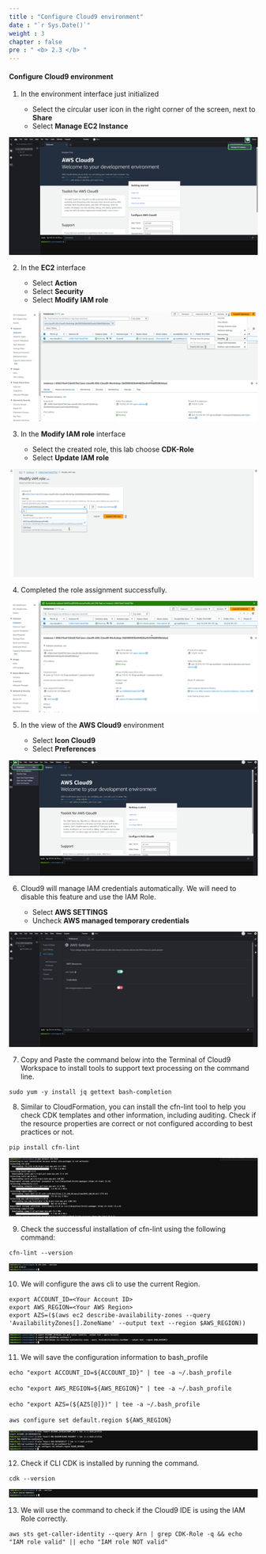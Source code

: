 ```yaml
---
title : "Configure Cloud9 environment"
date : "`r Sys.Date()`"
weight : 3
chapter : false
pre : " <b> 2.3 </b> "
---
```

 
#### Configure Cloud9 environment

1. In the environment interface just initialized

   - Select the circular user icon in the right corner of the screen, next to **Share**
   - Select **Manage EC2 Instance**

![alt text](<Blank diagram - Page 2.png>)

2. In the **EC2** interface

   - Select **Action**
   - Select **Security**
   - Select **Modify IAM role**

![alt text](<Blank diagram - Page 3 (1).png>)

3. In the **Modify IAM role** interface

   - Select the created role, this lab choose **CDK-Role**
   - Select **Update IAM role**

![alt text](<Blank diagram - Page 3 (3).png>)

4. Completed the role assignment successfully.

![alt text](image-3.png)

5. In the view of the **AWS Cloud9** environment

   - Select **Icon Cloud9**
   - Select **Preferences**

![alt text](<Blank diagram - Page 2 (1).png>)

6. Cloud9 will manage IAM credentials automatically. We will need to disable this feature and use the IAM Role.

   - Select **AWS SETTINGS**
   - Uncheck **AWS managed temporary credentials**

![alt text](image-5.png)

7. Copy and Paste the command below into the Terminal of Cloud9 Workspace to install tools to support text processing on the command line.
 
```
sudo yum -y install jq gettext bash-completion
```

8. Similar to CloudFormation, you can install the cfn-lint tool to help you check CDK templates and other information, including auditing.
Check if the resource properties are correct or not
configured according to best practices or not.

```
pip install cfn-lint
```

![alt text](image-6.png)

9. Check the successful installation of cfn-lint using the following command:

```
cfn-lint --version
```

![alt text](image-7.png)

10. We will configure the aws cli to use the current Region.

```
export ACCOUNT_ID=<Your Account ID>
export AWS_REGION=<Your AWS Region>
export AZS=($(aws ec2 describe-availability-zones --query 'AvailabilityZones[].ZoneName' --output text --region $AWS_REGION))
```

![alt text](image-8.png)

11. We will save the configuration information to bash_profile

```
echo "export ACCOUNT_ID=${ACCOUNT_ID}" | tee -a ~/.bash_profile

echo "export AWS_REGION=${AWS_REGION}" | tee -a ~/.bash_profile

echo "export AZS=(${AZS[@]})" | tee -a ~/.bash_profile

aws configure set default.region ${AWS_REGION}
```

![alt text](image-12.png)

12. Check if CLI CDK is installed by running the command.

```
cdk --version
```

![alt text](image-13.png)

13. We will use the command to check if the Cloud9 IDE is using the IAM Role correctly.

```
aws sts get-caller-identity --query Arn | grep CDK-Role -q && echo "IAM role valid" || echo "IAM role NOT valid"
```
